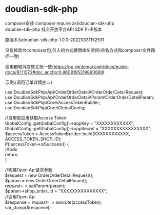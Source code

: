 # doudian-sdk-php
composer安装  composer require zkl/doudian-sdk-php  
doudian-sdk-php
抖店开放平台API SDK PHP版本 

原版本为doudian-sdk-php-1.0.0-20220331152531

仅仅修改为composer包,引入的方式使用命名空间(命名方式和composer文件路径一致)

调用都和抖店原文档一致(https://op.jinritemai.com/docs/guide-docs/87/1072#doc_anchor0.8608195319890699)

示例:(调用订单详情接口)

use DoudianSdkPhp\Api\OrderOrderDetail\OrderOrderDetailRequest;  
use DoudianSdkPhp\Api\OrderOrderDetail\Param\OrderOrderDetailParam;  
use DoudianSdkPhp\Core\AccessTokenBuilder;  
use DoudianSdkPhp\Core\GlobalConfig;  

//自用型应用获取Access Token  
GlobalConfig::getGlobalConfig()->appKey    = "XXXXXXXXXXXX";  
GlobalConfig::getGlobalConfig()->appSecret = "XXXXXXXXXXXXXXXX";  
$accessToken = AccessTokenBuilder::build(XXXXXXXXXXXX, ACCESS_TOKEN_SHOP_ID);  
if(!accessToken->isSuccess()) {  
  //todo   
  return;   
}   

//构建Open Api请求参数  
$request = new OrderOrderDetailRequest();  
$param = new OrderOrderDetailParam();  
$request->setParam($param);  
$param->shop_order_id = "XXXXXXXXXXXXXXX";  
//调用Open Api  
$response = $request->execute($accessToken);  
var_dump($response);
